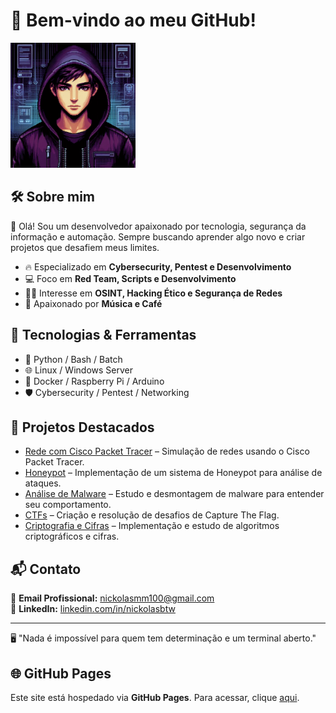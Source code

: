# 👾 Bem-vindo ao meu GitHub!

<img src="./logo.png" alt="Hacker Pixel Art Logo" width="200"/>

## 🛠️ Sobre mim

👋 Olá! Sou um desenvolvedor apaixonado por tecnologia, segurança da informação e automação. Sempre buscando aprender algo novo e criar projetos que desafiem meus limites.

- 🔥 Especializado em **Cybersecurity, Pentest e Desenvolvimento**
- 💻 Foco em **Red Team, Scripts e Desenvolvimento**
- 🕵️‍♂️ Interesse em **OSINT, Hacking Ético e Segurança de Redes**
- 🎨 Apaixonado por **Música e Café**

## 🚀 Tecnologias & Ferramentas

- 🐍 Python / Bash / Batch
- 🌐 Linux / Windows Server
- 🔧 Docker / Raspberry Pi / Arduino
- 🛡️ Cybersecurity / Pentest / Networking

## 📂 Projetos Destacados

- [Rede com Cisco Packet Tracer](link_do_projeto) – Simulação de redes usando o Cisco Packet Tracer.
- [Honeypot](link_do_projeto) – Implementação de um sistema de Honeypot para análise de ataques.
- [Análise de Malware](link_do_projeto) – Estudo e desmontagem de malware para entender seu comportamento.
- [CTFs](link_do_projeto) – Criação e resolução de desafios de Capture The Flag.
- [Criptografia e Cifras](link_do_projeto) – Implementação e estudo de algoritmos criptográficos e cifras.

## 📬 Contato

📧 **Email Profissional:** [nickolasmm100@gmail.com](mailto:nickolasmm100@gmail.com)  
💼 **LinkedIn:** [linkedin.com/in/nickolasbtw](https://linkedin.com/in/nickolasbtw)

---
🖥️ "Nada é impossível para quem tem determinação e um terminal aberto."

## 🌐 GitHub Pages

Este site está hospedado via **GitHub Pages**. Para acessar, clique [aqui](https://seu_usuario.github.io/).

